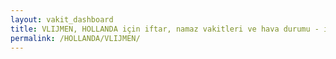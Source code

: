 ```yaml
---
layout: vakit_dashboard
title: VLIJMEN, HOLLANDA için iftar, namaz vakitleri ve hava durumu - ilçe/eyalet seç
permalink: /HOLLANDA/VLIJMEN/
---
```


<script type="text/javascript">
  var GLOBAL_COUNTRY = 'HOLLANDA';
  var GLOBAL_CITY = 'VLIJMEN';
  var GLOBAL_STATE = '';
  var lat = 72;
  var lon = 21;
</script>
